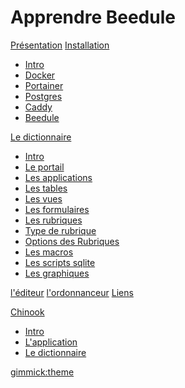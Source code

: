 # Apprendre Beedule

[Présentation](presentation/_index.md)
[Installation]()

* [Intro](installation/_index.md)
* [Docker](installation/docker.md)
* [Portainer](installation/portainer.md)
* [Postgres](installation/postgres.md)
* [Caddy](installation/caddy.md)
* [Beedule](installation/beedule.md)

[Le dictionnaire]()

* [Intro](dictionnaire/_index.md)
* [Le portail](dictionnaire/portail.md)
* [Les applications](dictionnaire/application.md)
* [Les tables](dictionnaire/tables.md)
* [Les vues](dictionnaire/vues.md)
* [Les formulaires](dictionnaire/formulaires.md)
* [Les rubriques](dictionnaire/rubriques.md)
* [Type de rubrique](dictionnaire/types-rubrique.md)
* [Options des Rubriques](dictionnaire/options-rubrique.md)
* [Les macros](dictionnaire/macros.md)
* [Les scripts sqlite](dictionnaire/scripts.md)
* [Les graphiques](dictionnaire/chart.md)

[l'éditeur](editeur.md)
[l'ordonnanceur](ordonnanceur.md)
[Liens](liens.md)

[Chinook]()

* [Intro](chinook/_index.md)
* [L'application](chinook/application.md)
* [Le dictionnaire](chinook/dictionnaire.md)

[gimmick:theme](flatly)

